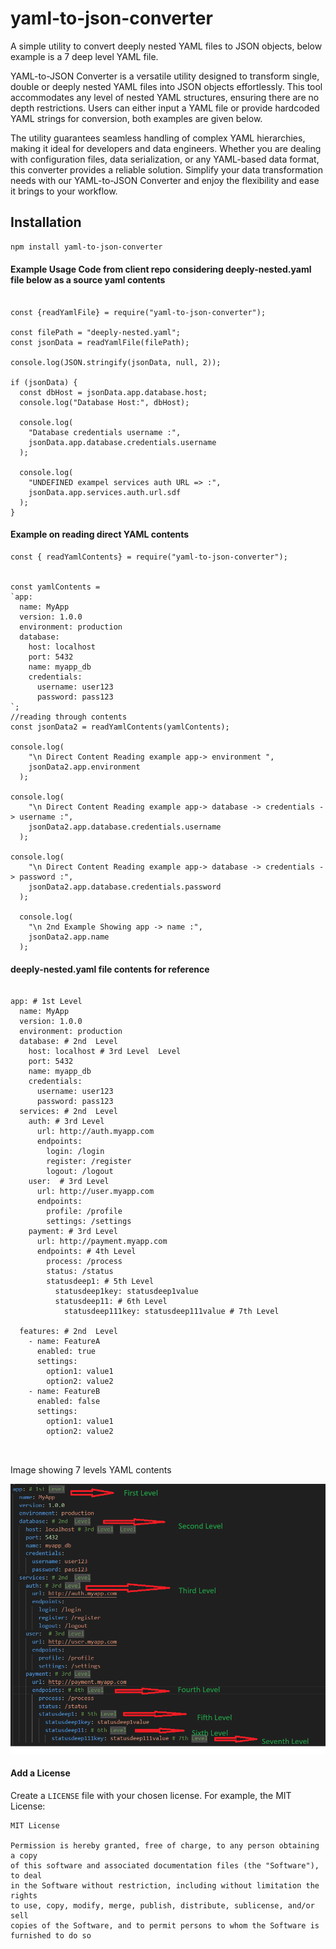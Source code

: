 
# yaml-to-json-converter

A simple utility to convert deeply nested YAML files to JSON objects, below example is a 7 deep level YAML file.

YAML-to-JSON Converter is a versatile utility designed to transform single, double or deeply nested YAML files into JSON objects effortlessly. This tool accommodates any level of nested YAML structures, ensuring there are no depth restrictions. Users can either input a YAML file or provide hardcoded YAML strings for conversion, both examples are given below. 

The utility guarantees seamless handling of complex YAML hierarchies, making it ideal for developers and data engineers. Whether you are dealing with configuration files, data serialization, or any YAML-based data format, this converter provides a reliable solution. Simplify your data transformation needs with our YAML-to-JSON Converter and enjoy the flexibility and ease it brings to your workflow.

## Installation

```bash
npm install yaml-to-json-converter
```

#### Example Usage Code from client repo considering deeply-nested.yaml file below as a source yaml contents 

```plaintext
    
const {readYamlFile} = require("yaml-to-json-converter");

const filePath = "deeply-nested.yaml";
const jsonData = readYamlFile(filePath);

console.log(JSON.stringify(jsonData, null, 2));

if (jsonData) {
  const dbHost = jsonData.app.database.host;
  console.log("Database Host:", dbHost);

  console.log(
    "Database credentials username :",
    jsonData.app.database.credentials.username
  );

  console.log(
    "UNDEFINED exampel services auth URL => :",
    jsonData.app.services.auth.url.sdf
  );
}

```

#### Example on reading direct YAML contents 

```
const { readYamlContents} = require("yaml-to-json-converter");


const yamlContents = 
`app:
  name: MyApp
  version: 1.0.0
  environment: production
  database:
    host: localhost
    port: 5432
    name: myapp_db
    credentials:
      username: user123
      password: pass123
`;
//reading through contents 
const jsonData2 = readYamlContents(yamlContents);

console.log(
    "\n Direct Content Reading example app-> environment ",
    jsonData2.app.environment
  );

console.log(
    "\n Direct Content Reading example app-> database -> credentials -> username :",
    jsonData2.app.database.credentials.username
  );

console.log(
    "\n Direct Content Reading example app-> database -> credentials -> password :",
    jsonData2.app.database.credentials.password
  );

  console.log(
    "\n 2nd Example Showing app -> name :",
    jsonData2.app.name
  );  

```

#### deeply-nested.yaml file contents for reference 

```plaintext

app: # 1st Level
  name: MyApp
  version: 1.0.0
  environment: production
  database: # 2nd  Level
    host: localhost # 3rd Level  Level
    port: 5432
    name: myapp_db
    credentials:
      username: user123
      password: pass123
  services: # 2nd  Level
    auth: # 3rd Level
      url: http://auth.myapp.com
      endpoints:
        login: /login
        register: /register
        logout: /logout
    user:  # 3rd Level
      url: http://user.myapp.com
      endpoints:
        profile: /profile
        settings: /settings
    payment: # 3rd Level
      url: http://payment.myapp.com
      endpoints: # 4th Level
        process: /process 
        status: /status
        statusdeep1: # 5th Level
          statusdeep1key: statusdeep1value
          statusdeep11: # 6th Level
            statusdeep111key: statusdeep111value # 7th Level

  features: # 2nd  Level
    - name: FeatureA
      enabled: true
      settings:
        option1: value1
        option2: value2
    - name: FeatureB
      enabled: false
      settings:
        option1: value1
        option2: value2



```

Image showing 7 levels YAML contents 

![Image showing Levels]( https://raw.githubusercontent.com/satmaramani/yaml-to-json-converter/master/yaml_levels.png )

#### Add a License

Create a `LICENSE` file with your chosen license. For example, the MIT License:

```plaintext
MIT License

Permission is hereby granted, free of charge, to any person obtaining a copy
of this software and associated documentation files (the "Software"), to deal
in the Software without restriction, including without limitation the rights
to use, copy, modify, merge, publish, distribute, sublicense, and/or sell
copies of the Software, and to permit persons to whom the Software is
furnished to do so

